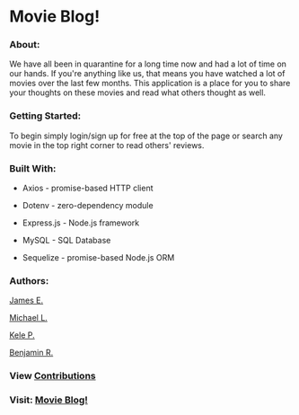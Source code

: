 # Movie Blog!

### About:

We have all been in quarantine for a long time now and had a lot of time on our hands. If you're anything like us, that means you have watched a lot of movies over the last few months. This application is a place for you to share your thoughts on these movies and read what others thought as well.

### Getting Started:

To begin simply login/sign up for free at the top of the page or search any movie in the top right corner to read others' reviews.

### Built With:

- Axios - promise-based HTTP client

- Dotenv - zero-dependency module

- Express.js - Node.js framework

- MySQL - SQL Database

- Sequelize - promise-based Node.js ORM

### Authors:

<a href="https://github.com/TuffLuffJimmy" target="_blank">James E.</a>

<a href="https://github.com/Ljunghster" target="_blank">Michael L.</a>

<a href="https://github.com/Foxk2p" target="_blank">Kele P.</a>

<a href="https://github.com/benroznos" target="_blank">Benjamin R.</a>

### View <a href="https://github.com/Foxk2p/Movie-Blog/pulse" target="_blank">Contributions</a>

### Visit: <a href="https://salty-reef-54366.herokuapp.com/" target="_blank">Movie Blog!</a>
